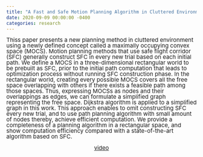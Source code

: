 ```yaml
---
title: "A Fast and Safe Motion Planning Algorithm in Cluttered Environment using Maximally Occupying Convex Space"
date: 2020-09-09 00:00:00 -0400
categories: research
---
```


<div style="font-size: 15px; line-height: 15px;">
Thiss paper presents a new planning method in cluttered environment using a newly defined concept called a maximally occupying convex space (MOCS). Motion planning methods that use safe flight corridor (SFC) generally construct SFC in every new trial based on each initial path. We define a MOCS in a three-dimensional rectangular world to be prebuilt as SFC, prior to the initial path computation that leads to optimization process without running SFC construction phase. In the rectangular world, creating every possible MOCS covers all the free space overlapping with others if there exists a feasible path among those spaces. Thus, expressing MOCSs as nodes and their overlappings as edges, we can formulate a simplified graph representing the free space. Dijkstra algorithm is applied to a simplified graph in this work. This approach enables to omit constructing SFC every new trial, and to use path planning algorithm with small amount of nodes thereby, achieve efficient computation. We provide a completeness of a planning algorithm in a rectangular space, and show computation efficiency compared with a state-of-the-art algorithm based on SFC. <br>
<br>
 <center><a href="https://youtu.be/USFbCB9flEY" target="_blank">video</a></center>
</div>
